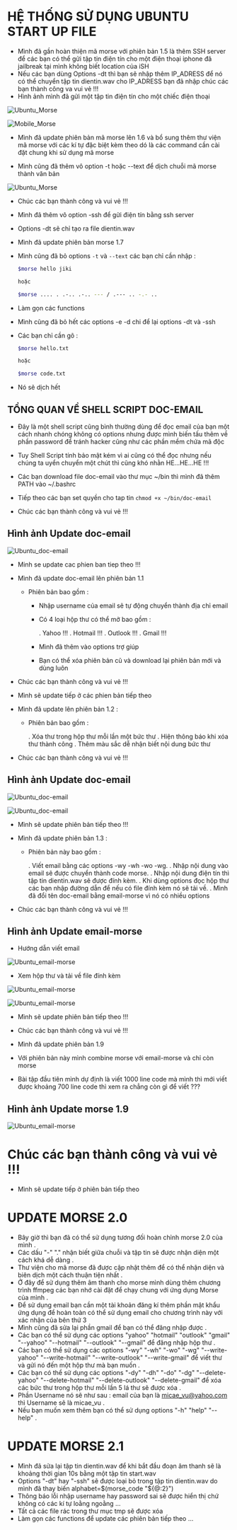 # <LAPTOP>  HỆ THỐNG SỬ DỤNG UBUNTU START UP FILE 

- Mình đã gần hoàn thiện mã morse với phiên bản 1.5 là thêm SSH server để các bạn có thể gửi tập tin điện tín cho một điện thoại iphone đã jailbreak tại mình không biết location của iSH
- Nếu các bạn dùng Options -dt thì bạn sẽ nhập thêm IP_ADRESS để nó có thể chuyển tập tin dientin.wav cho IP_ADRESS bạn đã nhập chúc các bạn thành công va vui vẻ !!!
- Hình ảnh mình đã gửi một tập tin điện tín cho một chiếc điện thoại

![Ubuntu_Morse](https://github.com/Jikileo/Jigit/blob/master/Misc/U_morse.png)

![Mobile_Morse](https://github.com/Jikileo/Jigit/blob/master/Misc/M_morse.png)

- Mình đã update phiên bản mã morse lên 1.6 và bổ sung thêm thư viện mã morse với các kí tự đặc biệt kèm theo dó là các command cần cài đặt chung khi sử dụng mã morse

- Mình cũng đã thêm vô option -t hoặc --text để dịch chuỗi mã morse thành văn bản

![Ubuntu_Morse](https://github.com/Jikileo/Jigit/blob/master/Misc/U_morse1.png)

- Chúc các bạn thành công và vui vẻ !!!

- Mình đã thêm vô option -ssh để gửi điện tín bằng ssh server
- Options -dt sẽ chỉ tạo ra file dientin.wav

- Mình đã update phiên bản morse 1.7
- Mình cũng đã bỏ options `-t` và `--text` các bạn chỉ cần nhập :
    ```bash
    $morse hello jiki

    hoặc
    
    $morse .... . .-.. .-.. --- / .--- .. -.- ..
    ```
- Làm gọn các functions
- Mình cũng đã bỏ hết các options -e -d chi để lại options -dt và -ssh
- Các bạn chỉ cần gõ :
    ```bash
    $morse hello.txt

    hoặc

    $morse code.txt
    ```
- Nó sẽ dịch hết

## TỔNG QUAN VỀ SHELL SCRIPT DOC-EMAIL

- Đây là một shell script cũng bình thường dùng để đọc email của bạn một cách nhanh chóng không có options nhưng được mình biến tấu thêm về phần password để tránh hacker cũng như các phần mềm chứa mã độc 
- Tuy Shell Script tính bảo mật kém vì ai cũng có thể đọc nhưng nếu chúng ta uyển chuyển một chút thì cũng khó nhằn HE...HE...HE !!!
- Các bạn download file doc-email vào thư mục ~/bin thì mình đã thêm PATH vào ~/.bashrc
- Tiếp theo các bạn set quyền cho tap tin
`chmod +x ~/bin/doc-email`

- Chúc các bạn thành công và vui vẻ !!!

## Hình ảnh Update doc-email

![Ubuntu_doc-email](https://github.com/Jikileo/Jigit/blob/master/Misc/U_doc-email.png)

- Minh se update cac phien ban tiep theo !!!

- Mình đã update doc-email lên phiên bản 1.1
    - Phiên bản bao gồm :

        - Nhập username của email sẽ tự động chuyển thành địa chỉ email
        - Có 4 loại hộp thư có thể mở bao gồm :

            . Yahoo !!!
            . Hotmail !!!
            . Outlook !!!
            . Gmail !!!

        - Mình đã thêm vào options trợ giúp
        - Bạn có thể xóa phiên bản cũ và download lại phiên bản mới và dùng luôn

- Chúc các bạn thành công và vui vẻ !!!
- Mình sẽ update tiếp ở các phien bản tiếp theo

- Mình đã update lên phiên bản 1.2 :

    - Phiên bản bao gồm :

      . Xóa thư trong hộp thư mỗi lần một bức thư
      . Hiện thông báo khi xóa thư thành công
      . Thêm màu sắc dễ nhận biết nội dung bức thư

- Chúc các bạn thành công và vui vẻ !!!

## Hình ảnh Update doc-email

![Ubuntu_doc-email](https://github.com/Jikileo/Jigit/blob/master/Misc/U_doc-email1.png)

![Ubuntu_doc-email](https://github.com/Jikileo/Jigit/blob/master/Misc/U_doc-email2.png)

- Mình sẽ update phiên bản tiếp theo !!!

- Mình đã update phiên bản 1.3 :

    - Phiên bản này bao gồm :

        . Viết email bằng các options -wy -wh -wo -wg.
        . Nhập nội dung vào email sẽ được chuyển thành code morse.
        . Nhập nội dung điện tín thì tập tin dientin.wav sẽ được đính kèm.
        . Khi dùng options đọc hộp thư các bạn nhập đường dẫn để nếu có file đính kèm nó sẽ tải về.
        . Mình đã đổi tên doc-email bằng email-morse vì nó có nhiều options

- Chúc các bạn thành công và vui vẻ !!!

## Hình ảnh Update email-morse

- Hướng dẫn viết email

![Ubuntu_email-morse](https://github.com/Jikileo/Jigit/blob/master/Misc/U_email-morse.png)

- Xem hộp thư và tải về file đính kèm

![Ubuntu_email-morse](https://github.com/Jikileo/Jigit/blob/master/Misc/U_email-morse1.png)

![Ubuntu_email-morse](https://github.com/Jikileo/Jigit/blob/master/Misc/U_email-morse2.png)

- Mình sẽ update phiên bản tiếp theo !!!
- Chúc các bạn thành công và vui vẻ !!!

- Mình đã update phiên bản 1.9
- Với phiên bản này mình combine morse với email-morse và chỉ còn morse
- Bài tập đầu tiên mình dự định là viết 1000 line code mà mình thì mới viết được khoảng 700 line code thì xem ra chẳng còn gì để viết ???

## Hình ảnh Update morse 1.9

![Ubuntu_email-morse](https://github.com/Jikileo/Jigit/blob/master/Misc/U_morse2.png)

# Chúc các bạn thành công và vui vẻ !!!
- Mình sẽ update tiếp ở phiên bản tiếp theo

# UPDATE MORSE 2.0

- Bây giờ thì bạn đã có thể sử dụng tương đối hoàn chỉnh morse 2.0 của mình .
- Các dấu "-" "." nhận biết giữa chuỗi và tập tin sẽ được nhận diện một cách khá dễ dàng .
- Thư viện cho mã morse đã được cập nhật thêm để có thể nhận diện và biên dịch một cách thuận tiện nhất .
- Ở đây để sử dụng thêm âm thanh cho morse mình dùng thêm chương trình ffmpeg các bạn nhớ cài đặt để chạy chung với ứng dụng Morse của mình .
- Để sử dụng email bạn cần một tài khoản đăng kí thêm phần mật khẩu ứng dụng để hoàn toàn có thể sử dụng email cho chương trình này với xác nhận của bên thứ 3 
- Mình cũng đã sửa lại phần gmail để bạn có thể đăng nhập được .
- Các bạn có thể sử dụng các options "yahoo" "hotmail" "outlook" "gmail" "--yahoo" "--hotmail" "--outlook" "--gmail" để đăng nhập hộp thư .
- Các bạn có thể sử dụng các options "-wy" "-wh" "-wo" "-wg" "--write-yahoo" "--write-hotmail" "--write-outlook" "--write-gmail" để viết thư và gửi nó đến một hộp thư mà bạn muốn .
- Các bạn có thể sử dụng các options "-dy" "-dh" "-do" "-dg" "--delete-yahoo" "--delete-hotmail" "--delete-outlook" "--delete-gmail" để xóa các bức thư trong hộp thư mỗi lần 5 lá thư sẽ được xóa .
- Phần Username nó sẽ như sau : email của bạn là micae_vu@yahoo.com thì Username sẽ là micae_vu .
- Nếu bạn muốn xem thêm bạn có thể sử dụng options "-h" "help" "--help" .

# UPDATE MORSE 2.1

- Mình đã sửa lại tập tin dientin.wav để khi bắt đầu đoạn âm thanh sẽ là khoảng thời gian 10s bằng một tập tin start.wav
- Options "-dt" hay "-ssh" sẽ được loại bỏ trong tập tin dientin.wav do mình đã thay biến alphabet=$(morse_code "${@:2}")
- Thông báo lỗi nhập username hay password sai sẽ được hiển thị chứ không có các kí tự loằng ngoằng ...
- Tất cả các file rác trong thư mục tmp sẽ được xóa 
- Làm gọn các functions để update các phiên bản tiếp theo ...


